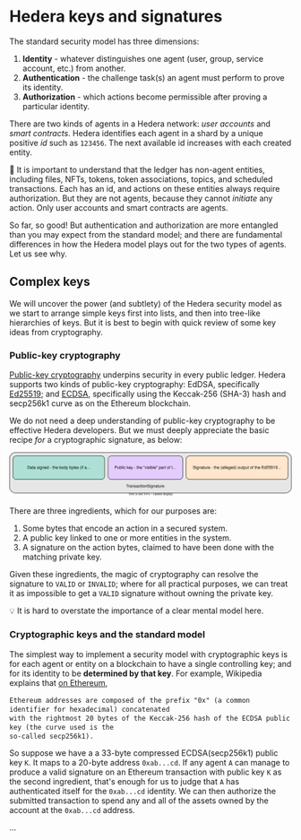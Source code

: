 # Hedera keys and signatures

The standard security model has three dimensions:
  1. **Identity** - whatever distinguishes one agent (user, group, service account, etc.) from another.
  2. **Authentication** - the challenge task(s) an agent must perform to prove its identity.
  3. **Authorization** - which actions become permissible after proving a particular identity.

There are two kinds of agents in a Hedera network: _user accounts_ and _smart contracts_. Hedera 
identifies each agent in a shard by a unique positive _id_ such as `123456`. The next available 
id increases with each created entity. 

:notebook: It is important to understand that the ledger has non-agent entities, including files, 
NFTs, tokens, token associations, topics, and scheduled transactions. Each has an id, and actions 
on these entities always require authorization. But they are not agents, because they cannot 
_initiate_ any action. Only user accounts and smart contracts are agents.

So far, so good! But authentication and authorization are more entangled than you may expect from 
the standard model; and there are fundamental differences in how the Hedera model plays out for 
the two types of agents. Let us see why.

## Complex keys

We will uncover the power (and subtlety) of the Hedera security model as we start to arrange simple 
keys first into lists, and then into tree-like hierarchies of keys. But it is best to begin with 
quick review of some key ideas from cryptography.

### Public-key cryptography

[Public-key cryptography](https://en.wikipedia.org/wiki/Public-key_cryptography) underpins security
in every public ledger. Hedera supports two kinds of public-key cryptography: EdDSA, specifically 
[Ed25519](https://en.wikipedia.org/wiki/EdDSA#Ed25519); and [ECDSA](https://en.wikipedia.org/wiki/Elliptic_Curve_Digital_Signature_Algorithm), 
specifically using the Keccak-256 (SHA-3) hash and secp256k1 curve as on the Ethereum blockchain.

We do not need a deep understanding of public-key cryptography to be effective Hedera developers.
But we must deeply appreciate the basic recipe _for_ a cryptographic signature, as below:

![Recipe for a cryptographic signature](images/crypto-sigs-recipe.drawio.svg)

There are three ingredients, which for our purposes are:
  1. Some bytes that encode an action in a secured system. 
  2. A public key linked to one or more entities in the system.
  3. A signature on the action bytes, claimed to have been done with the matching private key.

Given these ingredients, the magic of cryptography can resolve the signature to `VALID` or
`INVALID`; where for all practical purposes, we can treat it as impossible to get a `VALID`
signature without owning the private key.

:bulb: It is hard to overstate the importance of a clear mental model here.

### Cryptographic keys and the standard model 

The simplest way to implement a security model with cryptographic keys is for each agent or 
entity on a blockchain to have a single controlling key; and for its identity to be **determined 
by that key**. For example, Wikipedia explains that [on Ethereum](https://en.wikipedia.org/wiki/Ethereum#Addresses),
```
Ethereum addresses are composed of the prefix "0x" (a common identifier for hexadecimal) concatenated 
with the rightmost 20 bytes of the Keccak-256 hash of the ECDSA public key (the curve used is the 
so-called secp256k1).
``` 

So suppose we have a a 33-byte compressed ECDSA(secp256k1) public key `K`. It maps to a 20-byte address 
`0xab...cd`. If any agent `A` can manage to produce a valid signature on an Ethereum transaction with public 
key `K` as the second ingredient, that's enough for us to judge that `A` has authenticated itself for the 
`0xab...cd` identity. We can then authorize the submitted transaction to spend any and all of the assets owned 
by the account at the `0xab...cd` address. 

...
